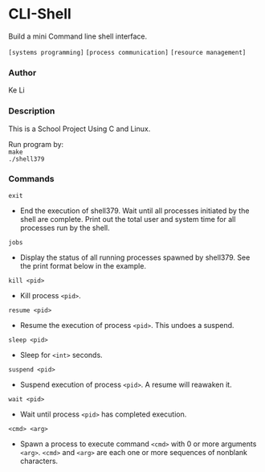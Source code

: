 # CLI-Shell
Build a mini Command line shell interface.

`[systems programming]` `[process communication]` `[resource management]`


### Author
Ke Li

### Description
This is a School Project Using C and Linux.


Run program by:\
`make`\
`./shell379`


### Commands
`exit` 
* End the execution of shell379. Wait until all processes initiated by the
shell are complete. Print out the total user and system time for all
processes run by the shell.

`jobs`
* Display the status of all running processes spawned by shell379. See
the print format below in the example.

`kill <pid>`
* Kill process `<pid>`.

`resume <pid>`
* Resume the execution of process `<pid>`. This undoes a suspend.

`sleep <pid>`
* Sleep for `<int>` seconds.

`suspend <pid>`
* Suspend execution of process `<pid>`. A resume will reawaken it.

`wait <pid>`
* Wait until process `<pid>` has completed execution.

`<cmd> <arg>`
* Spawn a process to execute command `<cmd>` with 0 or more arguments `<arg>`. `<cmd>` and `<arg>` are each one or more sequences of nonblank characters.


